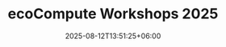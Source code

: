 ---
title: "ecoCompute Workshops 2025"
date: 2025-08-12T13:51:25+06:00
draft: false
description: "Workshops list for the ecoCompute Conference 2025 in Berlin, Germany"
workshop_year: "2025"
outdated: false
---